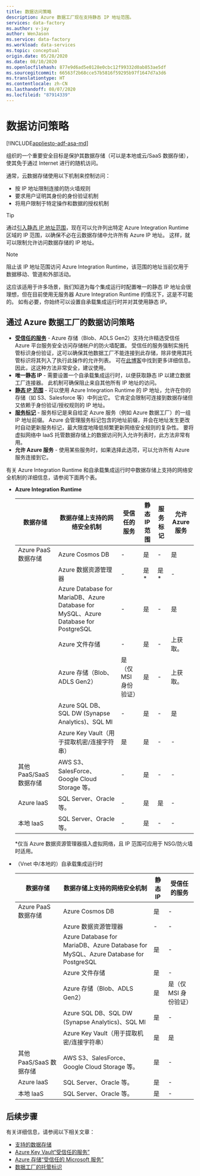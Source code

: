 ```yaml
---
title: 数据访问策略
description: Azure 数据工厂现在支持静态 IP 地址范围。
services: data-factory
ms.author: v-jay
author: WenJason
ms.service: data-factory
ms.workload: data-services
ms.topic: conceptual
origin.date: 05/28/2020
ms.date: 08/10/2020
ms.openlocfilehash: 877e9d6ad5e0128e0cbc12f99332d0ab853ae5df
ms.sourcegitcommit: 66563f2b68cce57b5816f59295b97f1647d7a3d6
ms.translationtype: HT
ms.contentlocale: zh-CN
ms.lasthandoff: 08/07/2020
ms.locfileid: "87914339"
---
```

# <a name="data-access-strategies"></a>数据访问策略

[!INCLUDE[appliesto-adf-asa-md](includes/appliesto-adf-asa-md.md)]

组织的一个重要安全目标是保护其数据存储（可以是本地或云/SaaS 数据存储），使其免于通过 Internet 进行的随机访问。 

通常，云数据存储使用以下机制来控制访问：
* 按 IP 地址限制连接的防火墙规则
* 要求用户证明其身份的身份验证机制
* 将用户限制于特定操作和数据的授权机制

> [!TIP]
> 通过[引入静态 IP 地址范围](/data-factory/azure-integration-runtime-ip-addresses)，现在可以允许列出特定 Azure Integration Runtime 区域的 IP 范围，以确保不必在云数据存储中允许所有 Azure IP 地址。 这样，就可以限制允许访问数据存储的 IP 地址。

> [!NOTE] 
> 阻止该 IP 地址范围访问 Azure Integration Runtime，该范围的地址当前仅用于数据移动、管道和外部活动。 

这应该适用于许多场景，我们知道为每个集成运行时配置唯一的静态 IP 地址会很理想，但在目前使用无服务器 Azure Integration Runtime 的情况下，这是不可能的。 如有必要，你始终可以设置自承载集成运行时并对其使用静态 IP。 

## <a name="data-access-strategies-through-azure-data-factory"></a>通过 Azure 数据工厂的数据访问策略

* **[受信任的服务](/storage/common/storage-network-security#exceptions)** - Azure 存储（Blob、ADLS Gen2）支持允许精选受信任 Azure 平台服务安全访问存储帐户的防火墙配置。 受信任的服务强制实施托管标识身份验证，这可以确保其他数据工厂不能连接到此存储，除非使用其托管标识将其列入了执行此操作的允许列表。 可在[此博客](https://techcommunity.microsoft.com/t5/azure-data-factory/data-factory-is-now-a-trusted-service-in-azure-storage-and-azure/ba-p/964993)中找到更多详细信息。 因此，这这种方法非常安全，建议使用。 
* **唯一静态 IP** - 需要设置一个自承载集成运行时，以便获取静态 IP 以建立数据工厂连接器。 此机制可确保阻止来自其他所有 IP 地址的访问。 
* **[静态 IP 范围](/data-factory/azure-integration-runtime-ip-addresses)** - 可以使用 Azure Integration Runtime 的 IP 地址，允许在你的存储（如 S3、Salesforce 等）中列出它。 它肯定会限制可连接到数据存储但又依赖于身份验证/授权规则的 IP 地址。
* **[服务标记](/virtual-network/service-tags-overview)** - 服务标记是来自给定 Azure 服务（例如 Azure 数据工厂）的一组 IP 地址前缀。 Azure 会管理服务标记包含的地址前缀，并会在地址发生更改时自动更新服务标记，最大限度地降低频繁更新网络安全规则的复杂性。 要将虚拟网络中 IaaS 托管数据存储上的数据访问列入允许列表时，此方法非常有用。
* **允许 Azure 服务** - 使用某些服务时，如果选择此选项，可以允许所有 Azure 服务连接到它。 

有关 Azure Integration Runtime 和自承载集成运行时中数据存储上支持的网络安全机制的详细信息，请参阅下面两个表。  
* **Azure Integration Runtime**

    | 数据存储                  | 数据存储上支持的网络安全机制         | 受信任的服务     | 静态 IP 范围 | 服务标记 | 允许 Azure 服务 |
    |------------------------------|-------------------------------------------------------------|---------------------|-----------------|--------------|----------------------|
    | Azure PaaS 数据存储       | Azure Cosmos DB                                             | -                   | 是             | -            | 是                  |
    |                              | Azure 数据资源管理器                                         | -                   | 是*            | 是*         | -                    |
    |                              | Azure Database for MariaDB、Azure Database for MySQL、Azure Database for PostgreSQL               | -                   | 是             | -            | 是                  |
    |                              | Azure 文件存储                                          | -                   | 是             | -            | 上获取。                    |
    |                              | Azure 存储（Blob、ADLS Gen2）                             | 是（仅 MSI 身份验证） | 是             | -            | 上获取。                    |
    |                              | Azure SQL DB、SQL DW (Synapse Analytics)、SQL Ml          | -                   | 是             | -            | 是                  |
    |                              | Azure Key Vault（用于提取机密/连接字符串） | 是                 | 是             | -            | -                    |
    | 其他 PaaS/SaaS 数据存储 | AWS S3、SalesForce、Google Cloud Storage 等。            | -                   | 是             | -            | -                    |
    | Azure laaS                   | SQL Server、Oracle 等。                                  | -                   | 是             | 是          | -                    |
    | 本地 laaS              | SQL Server、Oracle 等。                                  | -                   | 是             | -            | -                    |
    
    *仅当 Azure 数据资源管理器插入虚拟网络，且 IP 范围可应用于 NSG/防火墙时适用。 

* （Vnet 中/本地的）自承载集成运行时
    
    | 数据存储                  | 数据存储上支持的网络安全机制         | 静态 IP | 受信任的服务  |
    |--------------------------------|---------------------------------------------------------------|-----------|---------------------|
    | Azure PaaS 数据存储       | Azure Cosmos DB                                               | 是       | -                   |
    |                                | Azure 数据资源管理器                                           | -         | -                   |
    |                                | Azure Database for MariaDB、Azure Database for MySQL、Azure Database for PostgreSQL               | 是       | -                   |
    |                                | Azure 文件存储                                            | 是       | -                   |
    |                                | Azure 存储（Blob、ADLS Gen2）                             | 是       | 是（仅 MSI 身份验证） |
    |                                | Azure SQL DB、SQL DW (Synapse Analytics)、SQL Ml          | 是       | -                   |
    |                                | Azure Key Vault（用于提取机密/连接字符串） | 是       | 是                 |
    | 其他 PaaS/SaaS 数据存储 | AWS S3、SalesForce、Google Cloud Storage 等。              | 是       | -                   |
    | Azure laaS                     | SQL Server、Oracle 等。                                  | 是       | -                   |
    | 本地 laaS              | SQL Server、Oracle 等。                                  | 是       | -                   |    

## <a name="next-steps"></a>后续步骤

有关详细信息，请参阅以下相关文章：
* [支持的数据存储](/data-factory/copy-activity-overview#supported-data-stores-and-formats)
* [Azure Key Vault“受信任的服务”](/key-vault/key-vault-overview-vnet-service-endpoints#trusted-services)
* [Azure 存储“受信任的 Microsoft 服务”](/storage/common/storage-network-security#trusted-microsoft-services)
* [数据工厂的托管标识](/data-factory/data-factory-service-identity)
